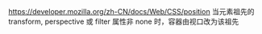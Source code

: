 https://developer.mozilla.org/zh-CN/docs/Web/CSS/position
当元素祖先的 transform, perspective 或 filter 属性非 none 时，容器由视口改为该祖先